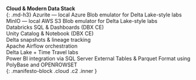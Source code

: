 <span style="color:#ff7b00;"><i class="fa-solid fa-cloud"></i></span> **Cloud &amp; Modern Data Stack**  
{: .md-h3}
<span style="color:#ff7b00;"><i class="fa-solid fa-cloud-bolt"></i></span> Azurite &mdash; local Azure Blob emulator for Delta Lake-style labs  
<span style="color:#ff7b00;"><i class="fa-solid fa-cloud-arrow-up"></i></span> MinIO &mdash; local AWS S3 Blob emulator for Delta Lake-style labs    
<span style="color:#ff7b00;"><i class="fa-solid fa-cloud-sun"></i></span> Databricks SQL &amp; Dashboards (DBX CE)  
<span style="color:#ff7b00;"><i class="fa-solid fa-cloud"></i></span> Unity Catalog & Notebook (DBX CE)  
<span style="color:#ff7b00;"><i class="fa-solid fa-water"></i></span> Delta snapshots & lineage tracking  
<span style="color:#ff7b00;"><i class="fa-brands fa-cloudversify"></i></span> Apache Airflow orchestration  
<span style="color:#ff7b00;"><i class="fa-solid fa-hat-wizard"></i></span> Delta Lake + Time Travel labs  
<span style="color:#ff7b00;"><i class="fa-solid fa-chart-area"></i></span> Power BI integration via SQL Server External Tables & Parquet Format using PolyBase and OPENROWSET  
{: .manifesto-block .cloud .c2 .inner } 
